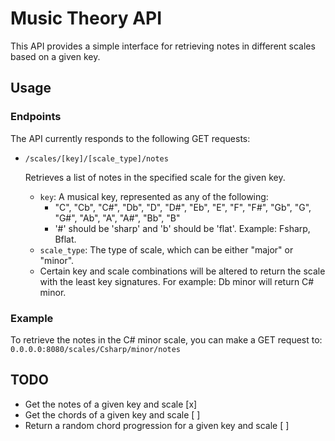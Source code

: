 # Music Theory API

This API provides a simple interface for retrieving notes in different scales based on a given key.

## Usage

### Endpoints

The API currently responds to the following GET requests:

- `/scales/[key]/[scale_type]/notes`

  Retrieves a list of notes in the specified scale for the given key.

  - `key`: A musical key, represented as any of the following:
    - "C", "Cb", "C#", "Db", "D", "D#", "Eb", "E", "F", "F#", "Gb", "G", "G#", "Ab", "A", "A#", "Bb", "B"
    - '#' should be 'sharp' and 'b' should be 'flat'. Example: Fsharp, Bflat. 
  - `scale_type`: The type of scale, which can be either "major" or "minor".
  - Certain key and scale combinations will be altered to return the scale with the least key signatures. For example: Db minor will return C# minor.

### Example

To retrieve the notes in the C# minor scale, you can make a GET request to:
``0.0.0.0:8080/scales/Csharp/minor/notes``


## TODO
- Get the notes of a given key and scale [x]
- Get the chords of a given key and scale [ ]
- Return a random chord progression for a given key and scale [ ]

